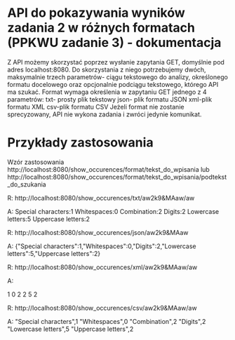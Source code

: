 # API do pokazywania wyników zadania 2 w różnych formatach (PPKWU zadanie 3) - dokumentacja
Z API możemy skorzystać poprzez wysłanie zapytania GET, domyślnie pod adres localhost:8080.
Do skorzystania z niego potrzebujemy dwóch, maksymalnie trzech parametrów- ciągu tekstowego do analizy, określonego formatu docelowego oraz opcjonalnie podciągu tekstowego, którego API ma szukać. Format wymaga określenia w zapytaniu GET jednego z 4 parametrów:
txt- prosty plik tekstowy
json- plik formatu JSON
xml-plik formatu XML
csv-plik formatu CSV
Jeżeli format nie zostanie sprecyzowany, API nie wykona zadania i zwróci jedynie komunikat.
# Przykłady zastosowania
Wzór zastosowania http://localhost:8080/show_occurences/format/tekst_do_wpisania lub http://localhost:8080/show_occurences/format/tekst_do_wpisania/podtekst_do_szukania

R: http://localhost:8080/show_occurences/txt/aw2k9&MAaw/aw

A:
Special characters:1
Whitespaces:0
Combination:2
Digits:2
Lowercase letters:5
Uppercase letters:2

R: http://localhost:8080/show_occurences/json/aw2k9&MAaw

A:
{"Special characters":1,"Whitespaces":0,"Digits":2,"Lowercase letters":5,"Uppercase letters":2}

R: http://localhost:8080/show_occurences/xml/aw2k9&MAaw/aw

A:
<?xml[Space]version="1.0"[Space]encoding="UTF-8"?>
<Occurences>
<Special-characters>1</Special-characters>
<Whitespaces>0</Whitespaces>
<Combination>2</Combination>
<Digits>2</Digits>
<Lowercase-letters>5</Lowercase-letters>
<Uppercase-letters>2</Uppercase-letters>
</Occurences>

R: http://localhost:8080/show_occurences/csv/aw2k9&MAaw/aw

A:
"Special characters",1
"Whitespaces",0
"Combination",2
"Digits",2
"Lowercase letters",5
"Uppercase letters",2
